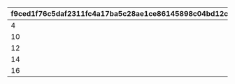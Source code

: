 |f9ced1f76c5daf2311fc4a17ba5c28ae1ce86145898c04bd12c98c1cfd106295|56eee6709324bb0eeed8a978f3fd7cf3c51c3a368a3bd5dc9b3d1fe4164ce8c8|cd78fde01990193bf8b2190a39f86b2b16f9bf275c0847b0bf19d128cab94f0a|cd4888473c9b9ba9e99509e4239bb0d8f8859a279734780683d7fddc7dbfe86a|b612144817f82c2b9eb32b6d3657a8051c4eeb0ca648026fb86d66ce76653015|9543aeb1732b2d13799c08d55786c66ee9afaf3b40a3705f4d684aede81652d9|6d36415b767419759727cc49d7d065b224a56476e47553dea5ff5bbad5065e27|6dc2335a055fb2984ee4544c3f4809f0b10ecd1ac5ecf3eae1d853d704557321|
| --- | --- | --- | --- | --- | --- | --- | --- |
|4|400|1|440|4000|0|100|1|
|10|1000|2|1100|10000|0|120|2|
|12|1400|3|1540|14000|0|140|3|
|14|2000|4|2200|20000|0|170|4|
|16|2700|5|2970|27000|0|200|5|